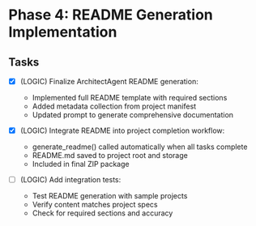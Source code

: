 # Phase 4: README Generation Implementation

## Tasks
- [x] (LOGIC) Finalize ArchitectAgent README generation:
    - Implemented full README template with required sections
    - Added metadata collection from project manifest
    - Updated prompt to generate comprehensive documentation

- [x] (LOGIC) Integrate README into project completion workflow:
    - generate_readme() called automatically when all tasks complete
    - README.md saved to project root and storage
    - Included in final ZIP package

- [ ] (LOGIC) Add integration tests:
    - Test README generation with sample projects
    - Verify content matches project specs
    - Check for required sections and accuracy